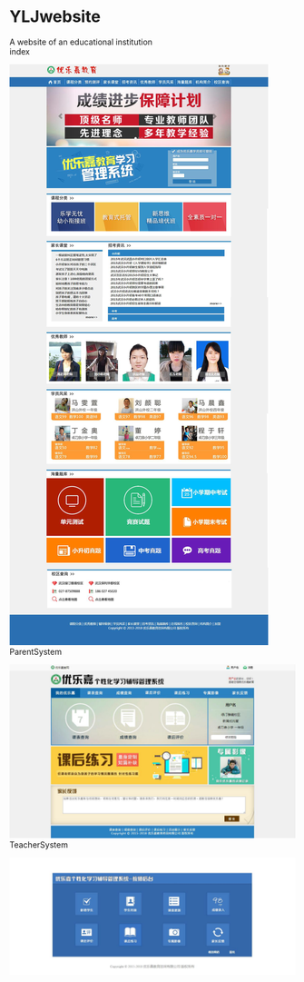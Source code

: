 # YLJwebsite
A website of an educational institution    
index    

![Image text](https://github.com/cookiekaka/YLJwebsite/raw/master/website/img/web1.jpg)    
ParentSystem    

![Image text](https://github.com/cookiekaka/YLJwebsite/raw/master/website/img/web2.jpg)    
TeacherSystem    

![Image text](https://github.com/cookiekaka/YLJwebsite/raw/master/website/img/web3.jpg) 
